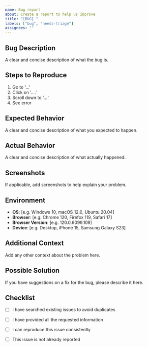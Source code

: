 ```yaml
---
name: Bug report
about: Create a report to help us improve
title: "[BUG] "
labels: ["bug", "needs-triage"]
assignees: ""
---
```


## Bug Description

A clear and concise description of what the bug is.

## Steps to Reproduce

1. Go to '...'
2. Click on '....'
3. Scroll down to '....'
4. See error

## Expected Behavior

A clear and concise description of what you expected to happen.

## Actual Behavior

A clear and concise description of what actually happened.

## Screenshots

If applicable, add screenshots to help explain your problem.

## Environment

- **OS**: [e.g. Windows 10, macOS 12.0, Ubuntu 20.04]
- **Browser**: [e.g. Chrome 120, Firefox 119, Safari 17]
- **Browser Version**: [e.g. 120.0.6099.109]
- **Device**: [e.g. Desktop, iPhone 15, Samsung Galaxy S23]

## Additional Context

Add any other context about the problem here.

## Possible Solution

If you have suggestions on a fix for the bug, please describe it here.

## Checklist

- [ ] I have searched existing issues to avoid duplicates
- [ ] I have provided all the requested information
- [ ] I can reproduce this issue consistently
- [ ] This issue is not already reported



